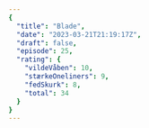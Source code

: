```yaml
---
{
  "title": "Blade",
  "date": "2023-03-21T21:19:17Z",
  "draft": false,
  "episode": 25,
  "rating": {
    "vildeVåben": 10,
    "stærkeOneliners": 9,
    "fedSkurk": 8,
    "total": 34
  }
}
---
```


